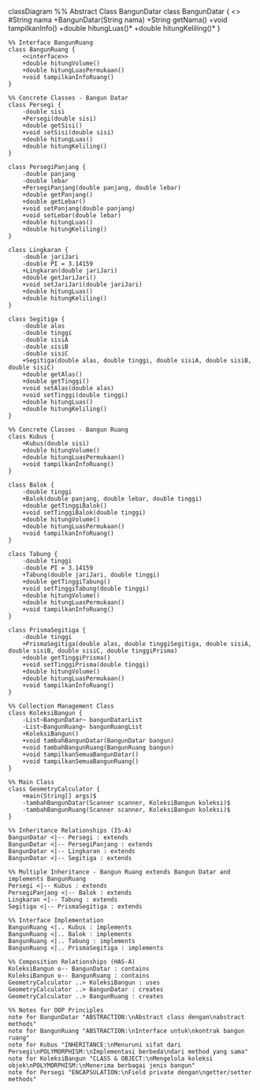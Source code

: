 classDiagram
    %% Abstract Class BangunDatar
    class BangunDatar {
        <<abstract>>
        #String nama
        +BangunDatar(String nama)
        +String getNama()
        +void tampilkanInfo()
        +double hitungLuas()* 
        +double hitungKeliling()*
    }
    
    %% Interface BangunRuang
    class BangunRuang {
        <<interface>>
        +double hitungVolume()
        +double hitungLuasPermukaan()
        +void tampilkanInfoRuang()
    }
    
    %% Concrete Classes - Bangun Datar
    class Persegi {
        -double sisi
        +Persegi(double sisi)
        +double getSisi()
        +void setSisi(double sisi)
        +double hitungLuas()
        +double hitungKeliling()
    }
    
    class PersegiPanjang {
        -double panjang
        -double lebar
        +PersegiPanjang(double panjang, double lebar)
        +double getPanjang()
        +double getLebar()
        +void setPanjang(double panjang)
        +void setLebar(double lebar)
        +double hitungLuas()
        +double hitungKeliling()
    }
    
    class Lingkaran {
        -double jariJari
        -double PI = 3.14159
        +Lingkaran(double jariJari)
        +double getJariJari()
        +void setJariJari(double jariJari)
        +double hitungLuas()
        +double hitungKeliling()
    }
    
    class Segitiga {
        -double alas
        -double tinggi
        -double sisiA
        -double sisiB
        -double sisiC
        +Segitiga(double alas, double tinggi, double sisiA, double sisiB, double sisiC)
        +double getAlas()
        +double getTinggi()
        +void setAlas(double alas)
        +void setTinggi(double tinggi)
        +double hitungLuas()
        +double hitungKeliling()
    }
    
    %% Concrete Classes - Bangun Ruang
    class Kubus {
        +Kubus(double sisi)
        +double hitungVolume()
        +double hitungLuasPermukaan()
        +void tampilkanInfoRuang()
    }
    
    class Balok {
        -double tinggi
        +Balok(double panjang, double lebar, double tinggi)
        +double getTinggiBalok()
        +void setTinggiBalok(double tinggi)
        +double hitungVolume()
        +double hitungLuasPermukaan()
        +void tampilkanInfoRuang()
    }
    
    class Tabung {
        -double tinggi
        -double PI = 3.14159
        +Tabung(double jariJari, double tinggi)
        +double getTinggiTabung()
        +void setTinggiTabung(double tinggi)
        +double hitungVolume()
        +double hitungLuasPermukaan()
        +void tampilkanInfoRuang()
    }
    
    class PrismaSegitiga {
        -double tinggi
        +PrismaSegitiga(double alas, double tinggiSegitiga, double sisiA, double sisiB, double sisiC, double tinggiPrisma)
        +double getTinggiPrisma()
        +void setTinggiPrisma(double tinggi)
        +double hitungVolume()
        +double hitungLuasPermukaan()
        +void tampilkanInfoRuang()
    }
    
    %% Collection Management Class
    class KoleksiBangun {
        -List~BangunDatar~ bangunDatarList
        -List~BangunRuang~ bangunRuangList
        +KoleksiBangun()
        +void tambahBangunDatar(BangunDatar bangun)
        +void tambahBangunRuang(BangunRuang bangun)
        +void tampilkanSemuaBangunDatar()
        +void tampilkanSemuaBangunRuang()
    }
    
    %% Main Class
    class GeometryCalculator {
        +main(String[] args)$
        -tambahBangunDatar(Scanner scanner, KoleksiBangun koleksi)$
        -tambahBangunRuang(Scanner scanner, KoleksiBangun koleksi)$
    }
    
    %% Inheritance Relationships (IS-A)
    BangunDatar <|-- Persegi : extends
    BangunDatar <|-- PersegiPanjang : extends
    BangunDatar <|-- Lingkaran : extends
    BangunDatar <|-- Segitiga : extends
    
    %% Multiple Inheritance - Bangun Ruang extends Bangun Datar and implements BangunRuang
    Persegi <|-- Kubus : extends
    PersegiPanjang <|-- Balok : extends
    Lingkaran <|-- Tabung : extends
    Segitiga <|-- PrismaSegitiga : extends
    
    %% Interface Implementation
    BangunRuang <|.. Kubus : implements
    BangunRuang <|.. Balok : implements
    BangunRuang <|.. Tabung : implements
    BangunRuang <|.. PrismaSegitiga : implements
    
    %% Composition Relationships (HAS-A)
    KoleksiBangun o-- BangunDatar : contains
    KoleksiBangun o-- BangunRuang : contains
    GeometryCalculator ..> KoleksiBangun : uses
    GeometryCalculator ..> BangunDatar : creates
    GeometryCalculator ..> BangunRuang : creates
    
    %% Notes for OOP Principles
    note for BangunDatar "ABSTRACTION:\nAbstract class dengan\nabstract methods"
    note for BangunRuang "ABSTRACTION:\nInterface untuk\nkontrak bangun ruang"
    note for Kubus "INHERITANCE:\nMenuruni sifat dari Persegi\nPOLYMORPHISM:\nImplementasi berbeda\ndari method yang sama"
    note for KoleksiBangun "CLASS & OBJECT:\nMengelola koleksi objek\nPOLYMORPHISM:\nMenerima berbagai jenis bangun"
    note for Persegi "ENCAPSULATION:\nField private dengan\ngetter/setter methods"
